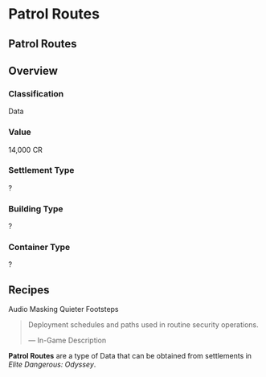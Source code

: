 # Patrol Routes
## Patrol Routes

## Overview

### Classification

Data

### Value

14,000 CR

### Settlement Type

?

### Building Type

?

### Container Type

?

## Recipes

Audio Masking
Quieter Footsteps

> 
> 
> Deployment schedules and paths used in routine security operations.
> 
> 
> — In-Game Description
> 

**Patrol Routes** are a type of Data that can be obtained from settlements in *Elite Dangerous: Odyssey*.